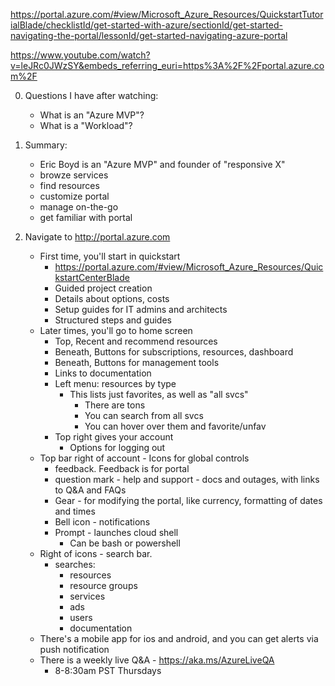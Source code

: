 https://portal.azure.com/#view/Microsoft_Azure_Resources/QuickstartTutorialBlade/checklistId/get-started-with-azure/sectionId/get-started-navigating-the-portal/lessonId/get-started-navigating-azure-portal

https://www.youtube.com/watch?v=leJRc0JWzSY&embeds_referring_euri=https%3A%2F%2Fportal.azure.com%2F

0. Questions I have after watching:
   - What is an "Azure MVP"?
   - What is a "Workload"?
1. Summary:

   - Eric Boyd is an "Azure MVP" and founder of "responsive X"
   - browze services
   - find resources
   - customize portal
   - manage on-the-go
   - get familiar with portal

2. Navigate to http://portal.azure.com
   - First time, you'll start in quickstart
     - https://portal.azure.com/#view/Microsoft_Azure_Resources/QuickstartCenterBlade
     - Guided project creation
     - Details about options, costs
     - Setup guides for IT admins and architects
     - Structured steps and guides
   - Later times, you'll go to home screen
     - Top, Recent and recommend resources
     - Beneath, Buttons for subscriptions, resources, dashboard
     - Beneath, Buttons for management tools
     - Links to documentation
     - Left menu: resources by type
       - This lists just favorites, as well as "all svcs"
         - There are tons
         - You can search from all svcs
         - You can hover over them and favorite/unfav
     - Top right gives your account
       - Options for logging out
   - Top bar right of account - Icons for global controls
     - feedback. Feedback is for portal
     - question mark - help and support - docs and outages, with links to Q&A and FAQs
     - Gear - for modifying the portal, like currency, formatting of dates and times
     - Bell icon - notifications
     - Prompt - launches cloud shell
       - Can be bash or powershell
   - Right of icons - search bar.
     - searches:
       - resources
       - resource groups
       - services
       - ads
       - users
       - documentation
   - There's a mobile app for ios and android, and you can get alerts via push notification
   - There is a weekly live Q&A - https://aka.ms/AzureLiveQA
     - 8-8:30am PST Thursdays
